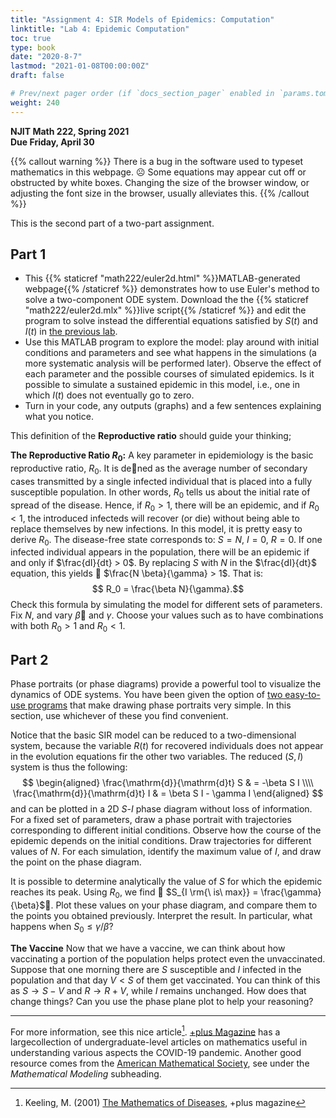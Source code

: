 ```yaml
---
title: "Assignment 4: SIR Models of Epidemics: Computation"
linktitle: "Lab 4: Epidemic Computation"
toc: true
type: book
date: "2020-8-7"
lastmod: "2021-01-08T00:00:00Z"
draft: false

# Prev/next pager order (if `docs_section_pager` enabled in `params.toml`)
weight: 240
---
```


__NJIT Math 222, Spring 2021__  
__Due Friday, April 30__

{{% callout warning %}}
There is a bug in the software used to typeset mathematics in this webpage. :frowning_face: Some equations may appear cut off or obstructed by white boxes. Changing the size of the browser window, or adjusting the font size in the browser, usually alleviates this. 
{{% /callout %}}

This is the second part of a two-part assignment.

## Part 1

* This {{% staticref "math222/euler2d.html" %}}MATLAB-generated webpage{{% /staticref %}} demonstrates how to use Euler's method to solve a two-component ODE system. Download the the {{% staticref "math222/euler2d.mlx" %}}live script{{% /staticref %}} and edit the program to solve instead the differential equations satisfied by $S(t)$ and $I(t)$ in [the previous lab](../sir_modeling).
* Use this MATLAB program to explore the model: play around with initial conditions and parameters and see what happens in the simulations (a more systematic analysis will be performed later). Observe the effect of each parameter and the possible courses of simulated epidemics. Is it possible to simulate a sustained epidemic in this model, i.e., one in which $I(t)$ does not eventually go to zero.
* Turn in your code, any outputs (graphs) and a few sentences explaining what you notice.

This definition of the __Reproductive ratio__ should guide your thinking;

__The Reproductive Ratio $R_0$:__ A key parameter in epidemiology is the basic reproductive ratio, $R_0$. It is dened as the average number of secondary cases transmitted by a single infected individual that is placed into a fully susceptible population. In other words, $R_0$ tells us about the initial rate of spread of the disease. Hence, if $R_0 > 1$, there will be an epidemic, and if $R_0 < 1$, the introduced infecteds will recover (or die) without being able to replace themselves by new infections. In this model, it is pretty easy to derive $R_0$. The disease-free state corresponds to: $S=N$, $I=0$, $R=0$. If one infected individual appears in the population, there will be an epidemic if and only if $\frac{dI}{dt} > 0$. By replacing $S$ with $N$ in the $\frac{dI}{dt}$ equation, this yields  $\frac{N \beta}{\gamma} > 1$. That is:
$$ R_0 = \frac{\beta N}{\gamma}.$$ Check this formula by simulating the model for different sets of parameters. Fix $N$, and vary $\beta$ and $\gamma$. Choose your values such as to have combinations with both $R_0 > 1$ and $R_0 < 1$. 

[^3]:MATLAB hint: Using the equality operator == compares two matrices of equal size element by element, and yields a logical matrix (a matrix whose entries are all logical true (1) or false (0)) of the same size as a result. In contrast, the function __isequal()__ checks wheter two matrices are identical and returns a single logical value.

## Part 2

Phase portraits (or phase diagrams) provide a powerful tool to visualize the dynamics of ODE systems. You have been given the option of [two easy-to-use programs](../../matlabinformation) that make drawing  phase portraits very simple. In this section, use whichever of these you find convenient.

Notice that the basic SIR model can be reduced to a two-dimensional system, because the variable $R(t)$ for recovered individuals does not appear in the evolution equations fir the other two variables. The reduced $(S,I)$ system is thus the following:
$$
\begin{aligned}
\frac{\mathrm{d}}{\mathrm{d}t} S & = -\beta S I \\\\
\frac{\mathrm{d}}{\mathrm{d}t} I & = \beta S I - \gamma I
\end{aligned}
$$
and can be plotted in a 2D $S$-$I$ phase diagram without loss of information. For a fixed set of parameters, draw a phase portrait with trajectories corresponding to different initial conditions. Observe how the course of the epidemic depends on the initial conditions. Draw trajectories for different values of $N$. For each simulation, identify the maximum value of $I$, and draw the point on the phase diagram. 

It is possible to determine analytically the value of $S$ for which the epidemic reaches its peak. Using $R_0$, we find  $S_{I \rm{\ is\ max}} = \frac{\gamma}{\beta}$. Plot these values on your phase diagram, and compare them to the points you obtained previously. Interpret the result. In particular, what
happens when $S_0 \le \gamma/\beta$?

__The Vaccine__ Now that we have a vaccine, we can think about how vaccinating a portion of the population helps protect even the unvaccinated. Suppose that one morning there are $S$ susceptible and $I$ infected in the population and that day $V<S$ of them get vaccinated. You can think of this as $S\to S-V$ and $R\to R+V$, while $I$ remains unchanged. How does that change things? Can you use the phase plane plot to help your reasoning?

---
For more information, see this nice article[^2]. [+plus Magazine](https://plus.maths.org/content/tags/covid-19) has a largecollection of undergraduate-level articles on mathematics useful in understanding various aspects the COVID-19 pandemic. Another good resource comes from the [American Mathematical Society](http://www.ams.org/home/covid-19), see under the _Mathematical Modeling_ subheading.

[^1]: Kermack, W. O. and McKendrick, A.G. (1927) [Contribution to the matimatical theory of epidemics--1.](https://royalsocietypublishing.org/doi/10.1098/rspa.1927.0118), _Proc. Roy. Soc._ __115A__, 700.

[^2]: Keeling, M. (2001) [The Mathematics of Diseases](https://plus.maths.org/content/os/issue14/features/diseases/index), +plus magazine
